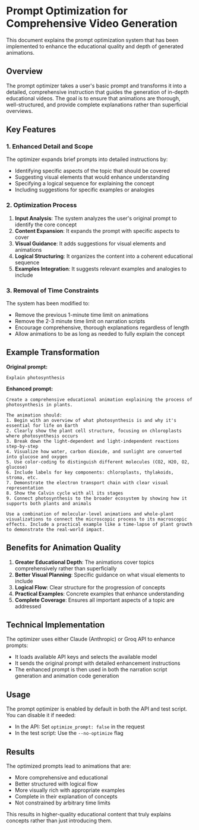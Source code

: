 # Prompt Optimization for Comprehensive Video Generation

This document explains the prompt optimization system that has been implemented to enhance the educational quality and depth of generated animations.

## Overview

The prompt optimizer takes a user's basic prompt and transforms it into a detailed, comprehensive instruction that guides the generation of in-depth educational videos. The goal is to ensure that animations are thorough, well-structured, and provide complete explanations rather than superficial overviews.

## Key Features

### 1. Enhanced Detail and Scope

The optimizer expands brief prompts into detailed instructions by:
- Identifying specific aspects of the topic that should be covered
- Suggesting visual elements that would enhance understanding
- Specifying a logical sequence for explaining the concept
- Including suggestions for specific examples or analogies

### 2. Optimization Process

1. **Input Analysis**: The system analyzes the user's original prompt to identify the core concept
2. **Content Expansion**: It expands the prompt with specific aspects to cover
3. **Visual Guidance**: It adds suggestions for visual elements and animations
4. **Logical Structuring**: It organizes the content into a coherent educational sequence
5. **Examples Integration**: It suggests relevant examples and analogies to include

### 3. Removal of Time Constraints

The system has been modified to:
- Remove the previous 1-minute time limit on animations
- Remove the 2-3 minute time limit on narration scripts
- Encourage comprehensive, thorough explanations regardless of length
- Allow animations to be as long as needed to fully explain the concept

## Example Transformation

**Original prompt:**
```
Explain photosynthesis
```

**Enhanced prompt:**
```
Create a comprehensive educational animation explaining the process of photosynthesis in plants. 

The animation should:
1. Begin with an overview of what photosynthesis is and why it's essential for life on Earth
2. Clearly show the plant cell structure, focusing on chloroplasts where photosynthesis occurs
3. Break down the light-dependent and light-independent reactions step-by-step
4. Visualize how water, carbon dioxide, and sunlight are converted into glucose and oxygen
5. Use color-coding to distinguish different molecules (CO2, H2O, O2, glucose)
6. Include labels for key components: chloroplasts, thylakoids, stroma, etc.
7. Demonstrate the electron transport chain with clear visual representation
8. Show the Calvin cycle with all its stages
9. Connect photosynthesis to the broader ecosystem by showing how it supports both plants and animals

Use a combination of molecular-level animations and whole-plant visualizations to connect the microscopic process to its macroscopic effects. Include a practical example like a time-lapse of plant growth to demonstrate the real-world impact.
```

## Benefits for Animation Quality

1. **Greater Educational Depth**: The animations cover topics comprehensively rather than superficially
2. **Better Visual Planning**: Specific guidance on what visual elements to include
3. **Logical Flow**: Clear structure for the progression of concepts
4. **Practical Examples**: Concrete examples that enhance understanding
5. **Complete Coverage**: Ensures all important aspects of a topic are addressed

## Technical Implementation

The optimizer uses either Claude (Anthropic) or Groq API to enhance prompts:
- It loads available API keys and selects the available model
- It sends the original prompt with detailed enhancement instructions
- The enhanced prompt is then used in both the narration script generation and animation code generation

## Usage

The prompt optimizer is enabled by default in both the API and test script. You can disable it if needed:
- In the API: Set `optimize_prompt: false` in the request
- In the test script: Use the `--no-optimize` flag

## Results

The optimized prompts lead to animations that are:
- More comprehensive and educational
- Better structured with logical flow
- More visually rich with appropriate examples
- Complete in their explanation of concepts
- Not constrained by arbitrary time limits

This results in higher-quality educational content that truly explains concepts rather than just introducing them. 
